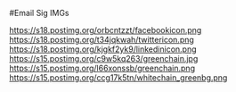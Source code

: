 #Email Sig IMGs

<a href="https://s18.postimg.org/orbcntzzt/facebookicon.png">https://s18.postimg.org/orbcntzzt/facebookicon.png</a>
<br/>
<a href="https://s18.postimg.org/kjgkf2yk9/linkedinicon.png">https://s18.postimg.org/t34jqkwah/twittericon.png</a>
</br>
<a href="https://s18.postimg.org/kjgkf2yk9/linkedinicon.png">https://s18.postimg.org/kjgkf2yk9/linkedinicon.png</a>
<br/>
https://s15.postimg.org/c9w5kq263/greenchain.jpg
<br/>
https://s15.postimg.org/l66xonssb/greenchain.png
<br/>
https://s15.postimg.org/ccg17k5tn/whitechain_greenbg.png
</br>

